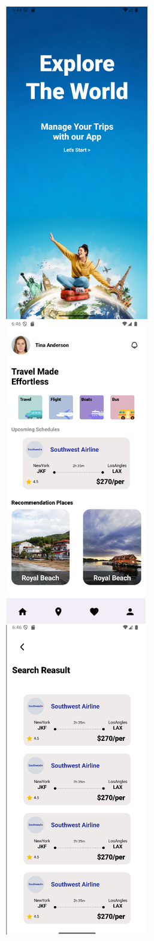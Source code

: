 ![image alt](https://github.com/JAYYADAV077/Travel_App-Ui/blob/main/Screenshot%202025-07-21%20184430.png?raw=true)
![image alt](https://github.com/JAYYADAV077/Travel_App-Ui/blob/main/Screenshot%202025-07-21%20184613.png?raw=true)
![image alt](https://github.com/JAYYADAV077/Travel_App-Ui/blob/main/Screenshot%202025-07-21%20184634.png?raw=true)
